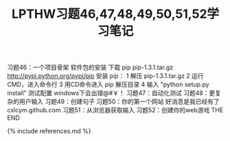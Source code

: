 ﻿---
layout: post
title: LPTHW习题46,47,48,49,50,51,52学习笔记
category: note
---

习题46：一个项目骨架
软件包的安装
下载 pip
pip-1.3.1.tar.gz
http://pypi.python.org/pypi/pip
安装 pip：
1 解压 pip-1.3.1.tar.gz
2 运行CMD，进入命令行
3 用CD命令进入 pip 解压目录
4 输入 "python setup.py install"
测试配置
windows下会出错@#￥！
习题47：自动化测试
习题48：更复杂的用户输入
习题49：创建句子
习题50：你的第一个网站
好消息是我已经有了
cxlcym.github.com
习题51：从浏览器获取输入
习题52：创建你的web游戏
THE END


{% include references.md %}
